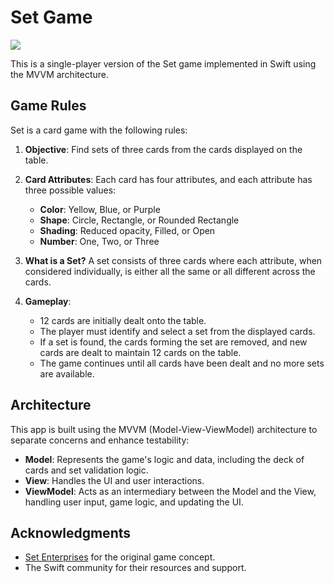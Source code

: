 # Set Game

![](homepage)

This is a single-player version of the Set game implemented in Swift using the MVVM architecture.

## Game Rules

Set is a card game with the following rules:

1. **Objective**: Find sets of three cards from the cards displayed on the table.
2. **Card Attributes**: Each card has four attributes, and each attribute has three possible values:
   - **Color**: Yellow, Blue, or Purple
   - **Shape**: Circle, Rectangle, or Rounded Rectangle
   - **Shading**: Reduced opacity, Filled, or Open
   - **Number**: One, Two, or Three

3. **What is a Set?** A set consists of three cards where each attribute, when considered individually, is either all the same or all different across the cards.
4. **Gameplay**:
   - 12 cards are initially dealt onto the table.
   - The player must identify and select a set from the displayed cards.
   - If a set is found, the cards forming the set are removed, and new cards are dealt to maintain 12 cards on the table.
   - The game continues until all cards have been dealt and no more sets are available.

## Architecture

This app is built using the MVVM (Model-View-ViewModel) architecture to separate concerns and enhance testability:

- **Model**: Represents the game's logic and data, including the deck of cards and set validation logic.
- **View**: Handles the UI and user interactions.
- **ViewModel**: Acts as an intermediary between the Model and the View, handling user input, game logic, and updating the UI.

## Acknowledgments

- [Set Enterprises](https://www.setgame.com) for the original game concept.
- The Swift community for their resources and support.
